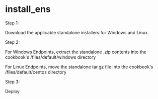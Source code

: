 # install_ens

Step 1: 

Download the applicable standalone installers for Windows and Linux.




Step 2: 

For Windows Endpoints, extract the standalone .zip contents into the cookbook's /files/default/windows directory

For Linux Endpoints, move the standalone tar.gz file into the cookbook's /files/default/centos directory




Step 3: 

Deploy


